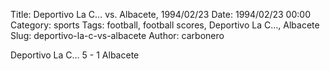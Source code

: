 Title: Deportivo La C… vs. Albacete, 1994/02/23
Date: 1994/02/23 00:00
Category: sports
Tags: football, football scores, Deportivo La C…, Albacete
Slug: deportivo-la-c-vs-albacete
Author: carbonero


Deportivo La C… 5 - 1 Albacete
